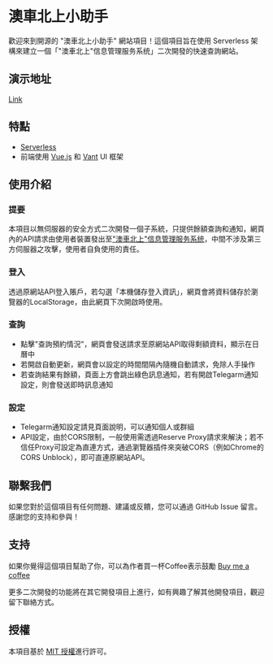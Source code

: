 # 澳車北上小助手
歡迎來到開源的 "澳車北上小助手" 網站項目！這個項目旨在使用 Serverless 架構來建立一個「"澳車北上"信息管理服务系统」二次開發的快速查詢網站。

## 演示地址
[Link](https://acbs-helper.vercel.app/)

## 特點
- [Serverless](https://www.serverless.com/)
- 前端使用 [Vue.js](https://vuejs.org/) 和 [Vant](https://vant-contrib.gitee.io/vant/) UI 框架

## 使用介紹
### 提要
本項目以無伺服器的安全方式二次開發一個子系統，只提供餘額查詢和通知，網頁內的API請求由使用者裝置發出至["澳車北上"信息管理服务系统](https://macaoapply.singlewindow.gd.cn/)，中間不涉及第三方伺服器之攻擊，使用者自負使用的責任。

### 登入
透過原網站API登入賬戶，若勾選「本機儲存登入資訊」，網頁會將資料儲存於瀏覽器的LocalStorage，由此網頁下次開啟時使用。

### 查詢
- 點擊"查詢預約情況"，網頁會發送請求至原網站API取得剩額資料，顯示在日曆中
- 若開啟自動更新，網頁會以設定的時間間隔內隨機自動請求，免除人手操作
- 若查詢結果有餘額，頁面上方會跳出綠色訊息通知，若有開啟Telegarm通知設定，則會發送即時訊息通知

### 設定
- Telegarm通知設定請見頁面說明，可以通知個人或群組
- API設定，由於CORS限制，一般使用需透過Reserve Proxy請求來解決；若不信任Proxy可設定為直連方式，通過瀏覽器插件來突破CORS（例如Chrome的CORS Unblock），即可直連原網站API。

## 聯繫我們
如果您對於這個項目有任何問題、建議或反饋，您可以通過 GitHub Issue 留言。
感謝您的支持和參與！

## 支持
如果你覺得這個項目幫助了你，可以為作者買一杯Coffee表示鼓勵
[Buy me a coffee](https://www.buymeacoffee.com/oscarmo)

更多二次開發的功能將在其它開發項目上進行，如有興趣了解其他開發項目，觀迎留下聯絡方式。

## 授權
本項目基於 [MIT 授權](LICENSE)進行許可。
